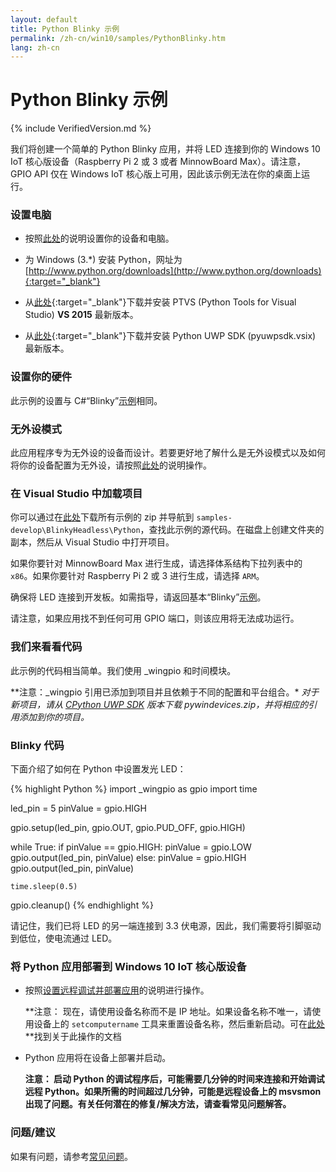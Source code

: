 ```yaml
---
layout: default
title: Python Blinky 示例
permalink: /zh-cn/win10/samples/PythonBlinky.htm
lang: zh-cn
---
```


# Python Blinky 示例

{% include VerifiedVersion.md %}

我们将创建一个简单的 Python Blinky 应用，并将 LED 连接到你的 Windows 10 IoT 核心版设备（Raspberry Pi 2 或 3 或者 MinnowBoard Max）。请注意，GPIO API 仅在 Windows IoT 核心版上可用，因此该示例无法在你的桌面上运行。

### 设置电脑
* 按照[此处]({{site.baseurl}}/{{page.lang}}/GetStarted.htm)的说明设置你的设备和电脑。

* 为 Windows \(3.\*\) 安装 Python，网址为 [http://www.python.org/downloads](http://www.python.org/downloads){:target="_blank"}

* 从[此处](https://github.com/microsoft/ptvs/releases){:target="_blank"}下载并安装 PTVS \(Python Tools for Visual Studio\) **VS 2015** 最新版本。

* 从[此处](https://github.com/ms-iot/python/releases){:target="_blank"}下载并安装 Python UWP SDK \(pyuwpsdk.vsix\) 最新版本。

### 设置你的硬件
此示例的设置与 C\#“Blinky”[示例]({{site.baseurl}}/{{page.lang}}/win10/samples/Blinky.htm)相同。

### 无外设模式

此应用程序专为无外设的设备而设计。若要更好地了解什么是无外设模式以及如何将你的设备配置为无外设，请按照[此处]({{site.baseurl}}/{{page.lang}}/win10/HeadlessMode.htm)的说明操作。

### 在 Visual Studio 中加载项目

你可以通过在[此处](https://github.com/ms-iot/samples/archive/develop.zip)下载所有示例的 zip 并导航到 `samples-develop\BlinkyHeadless\Python`，查找此示例的源代码。在磁盘上创建文件夹的副本，然后从 Visual Studio 中打开项目。

如果你要针对 MinnowBoard Max 进行生成，请选择体系结构下拉列表中的 `x86`。如果你要针对 Raspberry Pi 2 或 3 进行生成，请选择 `ARM`。

确保将 LED 连接到开发板。如需指导，请返回基本“Blinky”[示例]({{site.baseurl}}/{{page.lang}}/win10/samples/Blinky.htm)。

请注意，如果应用找不到任何可用 GPIO 端口，则该应用将无法成功运行。

### 我们来看看代码
此示例的代码相当简单。我们使用 \_wingpio 和时间模块。

*\*注意：\_wingpio 引用已添加到项目并且依赖于不同的配置和平台组合。\* *对于新项目，请从 [CPython UWP SDK](https://github.com/ms-iot/python/releases) 版本下载 pywindevices.zip，并将相应的引用添加到你的项目。*

### Blinky 代码
下面介绍了如何在 Python 中设置发光 LED：

{% highlight Python %}
import _wingpio as gpio
import time

led_pin = 5
pinValue = gpio.HIGH

gpio.setup(led_pin, gpio.OUT, gpio.PUD_OFF, gpio.HIGH)

while True:
    if pinValue == gpio.HIGH:
        pinValue = gpio.LOW
        gpio.output(led_pin, pinValue)
    else:
        pinValue = gpio.HIGH
        gpio.output(led_pin, pinValue)

    time.sleep(0.5)

gpio.cleanup()
{% endhighlight %}

请记住，我们已将 LED 的另一端连接到 3.3 伏电源，因此，我们需要将引脚驱动到低位，使电流通过 LED。

### 将 Python 应用部署到 Windows 10 IoT 核心版设备

* 按照[设置远程调试并部署应用]({{site.baseurl}}/{{page.lang}}/win10/AppDeployment.htm#python)的说明进行操作。

	**注意： 现在，请使用设备名称而不是 IP 地址。如果设备名称不唯一，请使用设备上的 `setcomputername` 工具来重置设备名称，然后重新启动。可在[此处]({{site.baseurl}}/{{page.lang}}/win10/samples/PowerShell.htm)**找到关于此操作的文档

* Python 应用将在设备上部署并启动。

	**注意： 启动 Python 的调试程序后，可能需要几分钟的时间来连接和开始调试远程 Python。如果所需的时间超过几分钟，可能是远程设备上的 msvsmon 出现了问题。有关任何潜在的修复/解决方法，请查看常见问题解答。**

### 问题/建议

如果有问题，请参考[常见问题]({{site.baseurl}}/{{page.lang}}/Faqs.htm)。
